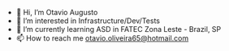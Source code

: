 - 👋 Hi, I’m Otavio Augusto
- 👀 I’m interested in Infrastructure/Dev/Tests
- 🌱 I’m currently learning ASD in FATEC Zona Leste - Brazil, SP
- 📫 How to reach me otavio.oliveira65@hotmail.com
